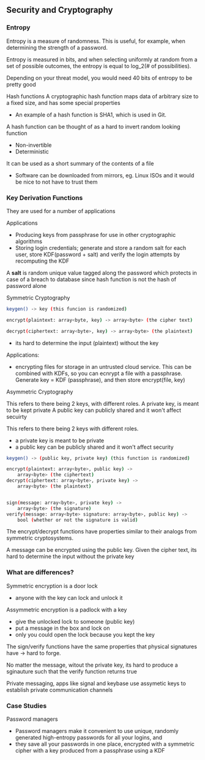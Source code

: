 ## Security and Cryptography

### Entropy
Entropy is a measure of randomness. This is useful, for example, when determining the strength of a password.

Entropy is measured in bits, and when selecting uniformly at random from a set of possible outcomes, the entropy is equal to log_2(# of possibilities).

Depending on your threat model, you would need 40 bits of entropy to be pretty good


Hash functions
A cryptographic hash function maps data of arbitrary size to a fixed size, and has some special properties
- An example of a hash function is SHA1, which is used in Git. 

A hash function can be thought of as a hard to invert random looking function
- Non-invertible
- Deterministic 

It can be used as a short summary of the contents of a file
- Software can be downloaded from mirrors, eg. Linux ISOs and it would be nice to not have to trust them



### Key Derivation Functions
They are used for a number of applications


Applications
- Producing keys from passphrase for use in other cryptographic algorithms
- Storing login credentials; generate and store a  random salt for each user, store KDF(password + salt) and verify the login attempts by recomputing the KDF

A **salt** is random unique value tagged along the password which protects in case of a breach to database since hash function is not the hash of password alone


Symmetric Cryptography

```bash
keygen() -> key (this funcion is randomized)

encrypt(plaintext: array<byte, key) -> array<byte> (the cipher text)

decrypt(ciphertext: array<byte>, key) -> array<byte> (the plaintext)
```
- its hard to determine the input (plaintext) without the key

Applications:
- encrypting files for storage in an untrusted cloud service. This can be combined with KDFs, so you can ecnrypt a file with a passphrase. Generate key = KDF (passphrase), and then store encrypt(file, key)


Asymmetric Cryptography

This refers to there being 2 keys, with different roles.
A private key, is meant to be kept private
A public key can publicly shared and it won't affect secuirty 

This refers to there being 2 keys with different roles.
- a private key is meant to be private
- a public key can be publicly shared and it won't affect security

```bash
keygen() -> (public key, private key) (this function is randomized)

encrypt(plaintext: array<byte>, public key) -> 
    array<byte> (the ciphertext)
decrypt(ciphertext: array<byte>, private key) ->
    array<byte> (the plaintext) 


sign(message: array<byte>, private key) -> 
    array<byte> (the signature)
verify(message: array<byte> signature: array<byte>, public key) ->
    bool (whether or not the signature is valid)


```

The encrypt/decrypt functions have properties similar to their analogs from symmetric cryptosystems.

A message can be encrypted using the public key. Given the cipher text, its hard to determine the input without the private key


### What are differences?
Symmetric encryption is a door lock
- anyone with the key can lock and unlock it

Assymmetric encryption is a padlock with a key
- give the unlocked lock to someone (public key)
- put a message in the box and lock on
- only you could open the lock because you kept the key

The sign/verify functions have the same properties that physical signatures have -> hard to forge.

No matter the message, witout the private key, its hard to produce a sginauture such that the verify function returns true

Private messaging, apps like signal and keybase use assymetic keys to establish private communication channels

### Case Studies

Password managers
* Password managers make it convenient to use unique, randomly generated high-entropy passwords for all your logins, and 
* they save all your passwords in one place, encrypted with a symmetric cipher with a key produced from a passphrase using a KDF





